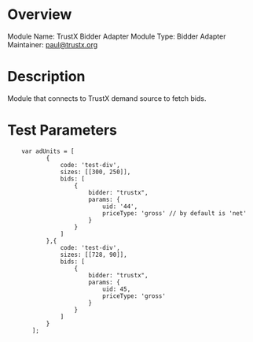 # Overview

Module Name: TrustX Bidder Adapter
Module Type: Bidder Adapter
Maintainer: paul@trustx.org

# Description

Module that connects to TrustX demand source to fetch bids.

# Test Parameters
```
    var adUnits = [
           {
               code: 'test-div',
               sizes: [[300, 250]],
               bids: [
                   {
                       bidder: "trustx",
                       params: {
                           uid: '44',
                           priceType: 'gross' // by default is 'net'
                       }
                   }
               ]
           },{
               code: 'test-div',
               sizes: [[728, 90]],
               bids: [
                   {
                       bidder: "trustx",
                       params: {
                           uid: 45,
                           priceType: 'gross'
                       }
                   }
               ]
           }
       ];
```